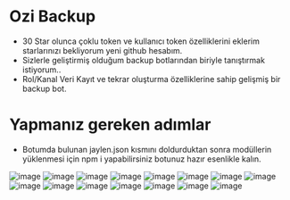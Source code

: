 # Ozi Backup

- 30 Star olunca çoklu token ve kullanıcı token özelliklerini eklerim starlarınızı bekliyorum yeni github hesabım.
- Sizlerle geliştirmiş olduğum backup botlarından biriyle tanıştırmak istiyorum.. 
- Rol/Kanal Veri Kayıt ve tekrar oluşturma özelliklerine sahip gelişmiş bir backup bot.

# Yapmanız gereken adımlar

- Botumda bulunan jaylen.json kısmını doldurduktan sonra modüllerin yüklenmesi için npm i yapabilirsiniz botunuz hazır esenlikle kalın.

![image](https://user-images.githubusercontent.com/92666466/150219390-013f979d-64b4-4030-b427-ce3995b85e3f.png)
![image](https://user-images.githubusercontent.com/92666466/150219522-db85d0d8-9b09-44af-92b2-7273cd8f01bf.png)
![image](https://user-images.githubusercontent.com/92666466/150219413-92d74869-9a1e-491c-953b-78ef243dbc17.png)
![image](https://user-images.githubusercontent.com/92666466/149847028-bebdcd6b-b460-4f31-9a2d-8c748439e5d1.png)
![image](https://user-images.githubusercontent.com/92666466/148685682-f34fb1e9-1aab-4314-a352-4e1159e8254d.png)
![image](https://user-images.githubusercontent.com/92666466/148685686-2d4ba20b-b3e6-4e63-9ad5-3f8a160f7f14.png)
![image](https://user-images.githubusercontent.com/92666466/148685689-cffdf711-4474-4078-b5b2-02d7461fb3ba.png)
![image](https://user-images.githubusercontent.com/92666466/148685696-2be3327e-196b-4dfd-842f-937e344a92e1.png)
![image](https://user-images.githubusercontent.com/92666466/143085087-54b461fe-526d-4e48-9bb7-497b8a444511.png)
![image](https://user-images.githubusercontent.com/92666466/143085098-f153f296-6c92-4c87-9daa-df4cb5930d9b.png)
![image](https://user-images.githubusercontent.com/92666466/143085113-22289ea1-0e99-4a84-95de-54b6da12ecd7.png)
![image](https://user-images.githubusercontent.com/92666466/143085125-1503cd4e-c3c0-4503-9172-1e315c578776.png)
![image](https://user-images.githubusercontent.com/92666466/143085137-4703e78b-d365-4d33-aa65-c9a610e04d67.png)
![image](https://user-images.githubusercontent.com/92666466/143087025-572d7f7f-653b-4373-9eb5-85b16c1621c1.png)
![image](https://user-images.githubusercontent.com/92666466/143089451-765b4551-0752-4f4b-95ca-98ce79cdb55a.png)
